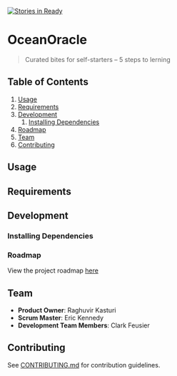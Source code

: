 [![Stories in Ready](https://badge.waffle.io/oceanoracles/oceanoracles.png?label=ready&title=Ready)](https://waffle.io/oceanoracles/oceanoracles)
# OceanOracle

> Curated bites for self-starters – 5 steps to lerning

## Table of Contents

1. [Usage](#Usage)
1. [Requirements](#requirements)
1. [Development](#development)
    1. [Installing Dependencies](#installing-dependencies)
1. [Roadmap](#roadmap)
1. [Team](#team)
1. [Contributing](#contributing)

## Usage

<!--
> Some usage instructions
-->

## Requirements

<!--
- Node 0.10.x
- Redis 2.6.x
- Postgresql 9.1.x
- etc
- etc
-->

## Development

### Installing Dependencies

<!--
From within the root directory:

```sh
npm install -g bower
npm install
bower install
```
-->

### Roadmap

View the project roadmap [here](https://github.com/OceanOracles/OceanOracles/issues)

## Team

  - __Product Owner__: Raghuvir Kasturi
  - __Scrum Master__: Eric Kennedy
  - __Development Team Members__: Clark Feusier

## Contributing

See [CONTRIBUTING.md](CONTRIBUTING.md) for contribution guidelines.